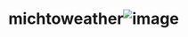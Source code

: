 # michtoweather![image](https://user-images.githubusercontent.com/98874027/170090659-07487745-e85f-4457-9683-f1ce69ebc463.png)
